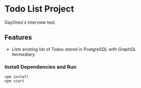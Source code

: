 # Todo List Project

DayOnes's interview test.

## Features

- Lists existing list of Todos stored in PostgreSQL with GraphQL itermediary.

### Install Dependencies and Run

```
npm install
npm start
```
